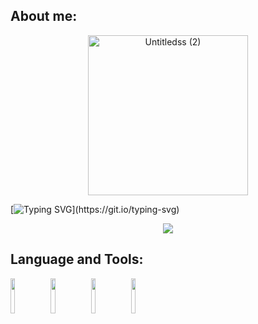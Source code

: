## About me:
<p align="center">
  <img width="256" alt="Untitledss (2)" src="https://github.com/PxOctopus/PxOctopus/assets/154042778/4ec13956-538a-4386-a750-7e8f9578c781">
</p>



[![Typing SVG](https://readme-typing-svg.demolab.com?font=Ubuntu&size=35&duration=2500&pause=500&color=F7DEE9&center=true&vCenter=true&multiline=true&random=false&width=1000&height=200&lines=Hi!;I'm+PxOctopus.;I'm+interested+in+bioinformatics+and+am+currently+learning+Java.)](https://git.io/typing-svg)

<p align="center">
<picture>
  <source
    srcset="https://github-readme-stats.vercel.app/api?username=PxOctopus&show_icons=true&theme=dark"
    media="(prefers-color-scheme: dark)"
  />
  <source
    srcset="https://github-readme-stats.vercel.app/api?username=PxOctopus&show_icons=true"
    media="(prefers-color-scheme: light), (prefers-color-scheme: no-preference)"
  />
  <img src="https://github-readme-stats.vercel.app/api?username=PxOctopus&show_icons=true" />
</picture>
</p>

## Language and Tools:
[<img src="https://cdn3.iconfinder.com/data/icons/logos-and-brands-adobe/512/181_Java-1024.png" width=12% height=12%>](https://docs.oracle.com/javase/8/docs/technotes/guides/language/index.html)
[<img src="https://github.com/PxOctopus/PxOctopus/assets/154042778/47aa0a5d-8ced-4f0b-b2fc-5b1e736f9c16" width=12% height=12%>](https://www.w3.org/Style/CSS/Overview.en.html)
[<img src="https://cdn.iconscout.com/icon/free/png-512/free-postgresql-8-1175119.png?f=webp&w=512" width=12% height=12%>](https://www.postgresql.org/docs/)
[<img src="https://cdn4.iconfinder.com/data/icons/logos-3/512/mongodb-2-1024.png" width=12% height=12%>](https://www.mongodb.com/docs/)


<!---
PxOctopus/PxOctopus is a ✨ special ✨ repository because its `README.md` (this file) appears on your GitHub profile.
You can click the Preview link to take a look at your changes.
--->
